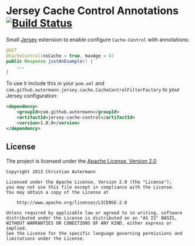 # Jersey Cache Control Annotations [![Build Status](https://travis-ci.org/autermann/jersey-cache-control.png?branch=master)](https://travis-ci.org/autermann/jersey-cache-control)

Small [Jersey][jersey] extension to enable configure `Cache-Control` with annotations:

```java
@GET
@CacheControl(noCache = true, maxAge = 0)
public Response justAnExample() {
    ...
}
```

To use it include this in your `pom.xml` and `com.github.autermann.jersey.cache.CacheControlFilterFactory` to your Jersey configuration:
```xml
<dependency>
    <groupId>com.github.autermann</groupId>
    <artifactId>jersey-cache-control</artifactId>
    <version>1.0.0</version>
</dependency>
```

## License
The project is licensed under the [Apache License, Version 2.0][apache]

```
Copyright 2013 Christian Autermann

Licensed under the Apache License, Version 2.0 (the "License");
you may not use this file except in compliance with the License.
You may obtain a copy of the License at

    http://www.apache.org/licenses/LICENSE-2.0

Unless required by applicable law or agreed to in writing, software
distributed under the License is distributed on an "AS IS" BASIS,
WITHOUT WARRANTIES OR CONDITIONS OF ANY KIND, either express or implied.
See the License for the specific language governing permissions and
limitations under the License.
```

[apache]: http://www.apache.org/licenses/LICENSE-2.0 "Apache License, Version 2.0"
[jersey]: https://jersey.java.net/ "Jersey"
